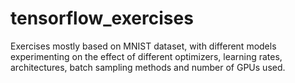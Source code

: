 # tensorflow_exercises
Exercises mostly based on MNIST dataset, with different models experimenting on the effect of different optimizers, learning rates, architectures, batch sampling methods and number of GPUs used.
